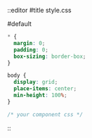 ::editor
#title
style.css

#default
```css
* {
  margin: 0;
  padding: 0;
  box-sizing: border-box;
}

body {
  display: grid;
  place-items: center;
  min-height: 100%;
}

/* your component css */
```

::
